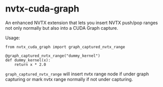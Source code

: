# nvtx-cuda-graph

An enhanced NVTX extension that lets you insert NVTX push/pop ranges not only normally but also into a CUDA Graph capture.

Usage:

```
from nvtx_cuda_graph import graph_captured_nvtx_range

@graph_captured_nvtx_range("dummy_kernel")
def dummy_kernel(x):
    return x * 2.0
```

```graph_captured_nvtx_range``` will insert nvtx range node if under graph capturing or mark nvtx range normally if not under capturing.
